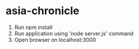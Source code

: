 # asia-chronicle
1. Run npm install
2. Run application using 'node server.js' command
3. Open browser on localhost:3000

